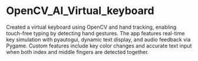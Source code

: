 # OpenCV_AI_Virtual_keyboard
Created a virtual keyboard using OpenCV and hand tracking, enabling touch-free typing by detecting hand gestures. The app features real-time key simulation with pyautogui, dynamic text display, and audio feedback via Pygame. Custom features include key color changes and accurate text input when both index and middle fingers are detected together.
